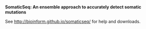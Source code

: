<b>SomaticSeq: An ensemble approach to accurately detect somatic mutations</b>

See http://bioinform.github.io/somaticseq/ for help and downloads. 
